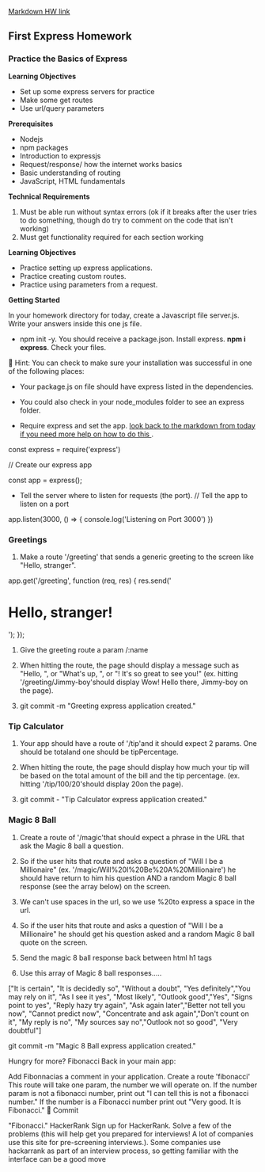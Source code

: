 [Markdown HW link](https://sfs-flex-evelyn.herokuapp.com/backend-fundamentals/week-10/day-1/hw)

## First Express Homework

### Practice the Basics of Express

**Learning Objectives**

* Set up some express servers for practice
* Make some get routes
* Use url/query parameters


**Prerequisites**

* Nodejs
* npm packages
* Introduction to expressjs
* Request/response/ how the internet works basics
* Basic understanding of routing
* JavaScript, HTML fundamentals

**Technical Requirements**

1. Must be able run without syntax errors (ok if it breaks after the user tries to do something, though do try to comment on the code that isn't working)
1. Must get functionality required for each section working

**Learning Objectives** 

* Practice setting up express applications.
* Practice creating custom routes.
* Practice using parameters from a request.

**Getting Started**

In your homework directory for today, create a Javascript file server.js. Write your answers inside this one js file.

* npm init -y. 
You should receive a package.json.
Install express. **npm i express**. Check your files.

:elephant: Hint: You can check to make sure your installation was successful in one of the following places:

* Your package.js on file should have express listed in the dependencies.

* You could also check in your node_modules folder to see an express folder.

* Require express and set the app. [look back to the markdown from today if you need more help on how to do this ](https://sfs-flex-evelyn.herokuapp.com/backend-fundamentals/week-10/day-1/express).

const express = require('express')

// Create our express app

const app = express();

* Tell the server where to listen for requests (the port).
// Tell the app to listen on a port

app.listen(3000, () => {
    console.log('Listening on Port 3000')
})

### Greetings

1. Make a route '/greeting' that sends a generic greeting to the screen like "Hello, stranger".

app.get('/greeting', function (req, res) {
  res.send('<h1>Hello, stranger!</h1>');
});

1. Give the greeting route a param /:name

1. When hitting the route, the page should display a message such as "Hello, ", or "What's up, <name>", or "<name>! It's so great to see you!" (ex. hitting '/greeting/Jimmy-boy'should display Wow! Hello there, Jimmy-boy on the page).

1. git commit -m "Greeting express application created."

### Tip Calculator

1. Your app should have a route of '/tip'and it should expect 2 params. One should be totaland one should be tipPercentage.

1. When hitting the route, the page should display how much your tip will be based on the total amount of the bill and the tip percentage. (ex. hitting '/tip/100/20'should display 20on the page).

1. git commit - "Tip Calculator express application created."


### Magic 8 Ball

1. Create a route of '/magic'that should expect a phrase in the URL that ask the Magic 8 ball a question.

1. So if the user hits that route and asks a question of "Will I be a Millionaire" (ex. '/magic/Will%20I%20Be%20A%20Millionaire') he should have return to him his question AND a random Magic 8 ball response (see the array below) on the screen.

1. We can't use spaces in the url, so we use %20to express a space in the url.

1. So if the user hits that route and asks a question of "Will I be a Millionaire" he should get his question asked and a random Magic 8 ball quote on the screen.

1. Send the magic 8 ball response back between html h1 tags

1. Use this array of Magic 8 ball responses.....

["It is certain", "It is decidedly so", "Without a doubt", "Yes definitely","You may rely on it", "As I see it yes", "Most likely", "Outlook good","Yes", "Signs point to yes", "Reply hazy try again", "Ask again later","Better not tell you now", "Cannot predict now", "Concentrate and ask again","Don't count on it", "My reply is no", "My sources say no","Outlook not so good", "Very doubtful"]

git commit -m "Magic 8 Ball express application created."

Hungry for more?
Fibonacci
Back in your main app:

Add Fibonnacias a comment in your application.
Create a route 'fibonacci'
This route will take one param, the number we will operate on.
If the number param is not a fibonacci number, print out "I can tell this is not a fibonacci number."
If the number is a Fibonacci number print out "Very good. It is Fibonacci."
🔴 Commit

"Fibonacci."
HackerRank
Sign up for HackerRank. Solve a few of the problems (this will help get you prepared for interviews! A lot of companies use this site for pre-screening interviews.). Some companies use hackarrank as part of an interview process, so getting familiar with the interface can be a good move

